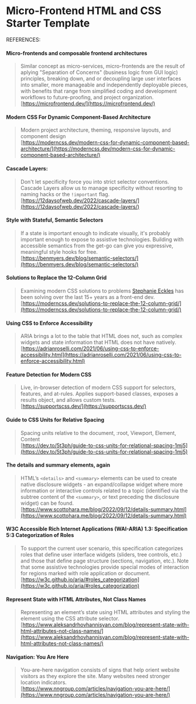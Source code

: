 # Micro-Frontend HTML and CSS Starter Template

REFERENCES:

#### Micro-frontends and composable frontend architectures

> Similar concept as micro-services, micro-frontends are the result of aplying "Separation of Concerns" (business logic from GUI logic) principles, breaking down, and or decoupling large user interfaces into smaller, more manageable and independently deployable pieces, with benefits that range from simplified coding and development workflows to future-proofing, and project organization.<br />
[https://microfrontend.dev/](https://microfrontend.dev/)
  
#### Modern CSS For Dynamic Component-Based Architecture

> Modern project architecture, theming, responsive layouts, and component design<br />
[https://moderncss.dev/modern-css-for-dynamic-component-based-architecture/](https://moderncss.dev/modern-css-for-dynamic-component-based-architecture/)

#### Cascade Layers:

> Don't let specificity force you into strict selector conventions. Cascade Layers allow us to manage specificity without resorting to naming hacks or the `!important` flag.<br />
[https://12daysofweb.dev/2022/cascade-layers/](https://12daysofweb.dev/2022/cascade-layers/)

#### Style with Stateful, Semantic Selectors
  
> If a state is important enough to indicate visually, it's probably important enough to expose to assistive technologies. Building with accessible semantics from the get-go can give you expressive, meaningful style hooks for free.<br />
[https://benmyers.dev/blog/semantic-selectors/](https://benmyers.dev/blog/semantic-selectors/)

#### Solutions to Replace the 12-Column Grid

> Examining modern CSS solutions to problems [Stephanie Eckles](https://front-end.social/@5t3ph) has been solving over the last 15+ years as a front-end dev.
[https://moderncss.dev/solutions-to-replace-the-12-column-grid/](https://moderncss.dev/solutions-to-replace-the-12-column-grid/)

#### Using CSS to Enforce Accessibility

> ARIA brings a lot to the table that HTML does not, such as complex widgets and state information that HTML does not have natively.<br />
[https://adrianroselli.com/2021/06/using-css-to-enforce-accessibility.html](https://adrianroselli.com/2021/06/using-css-to-enforce-accessibility.html)

#### Feature Detection for Modern CSS

> Live, in-browser detection of modern CSS support for selectors, features, and at-rules. Applies support-based classes, exposes a results object, and allows custom tests.<br />
[https://supportscss.dev/](https://supportscss.dev/)

#### Guide to CSS Units for Relative Spacing

> Spacing units relative to the document, :root, Viewport, Element, Content<br />
[https://dev.to/5t3ph/guide-to-css-units-for-relational-spacing-1mj5](https://dev.to/5t3ph/guide-to-css-units-for-relational-spacing-1mj5)

#### The details and summary elements, again

> HTML’s `<details>` and `<summary>` elements can be used to create native disclosure widgets - an expand/collapse widget where more information or interactive controls related to a topic (identified via the subtree content of the `<summary>`, or text preceding the disclosure widget) can be found.<br />
[https://www.scottohara.me/blog/2022/09/12/details-summary.html](https://www.scottohara.me/blog/2022/09/12/details-summary.html)

#### W3C Accessible Rich Internet Applications (WAI-ARIA) 1.3: Specification 5:3 Categorization of Roles

> To support the current user scenario, this specification categorizes roles that define user interface widgets (sliders, tree controls, etc.) and those that define page structure (sections, navigation, etc.). Note that some assistive technologies provide special modes of interaction for regions marked with role application or document.<br />
[https://w3c.github.io/aria/#roles_categorization](https://w3c.github.io/aria/#roles_categorization)

#### Represent State with HTML Attributes, Not Class Names

> Representing an element’s state using HTML attributes and styling the element using the CSS attribute selector.<br />
[https://www.aleksandrhovhannisyan.com/blog/represent-state-with-html-attributes-not-class-names/](https://www.aleksandrhovhannisyan.com/blog/represent-state-with-html-attributes-not-class-names/)

#### Navigation: You Are Here

> You-are-here navigation consists of signs that help orient website visitors as they explore the site. Many websites need stronger location indicators.<br />
[https://www.nngroup.com/articles/navigation-you-are-here/](https://www.nngroup.com/articles/navigation-you-are-here/)
